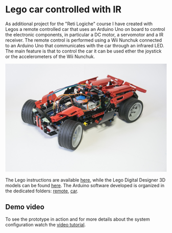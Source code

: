 # Lego car controlled with IR
As additional project for the "Reti Logiche" course I have created with Legos a remote controlled car that uses an Arduino Uno on board to control the electronic components, in particular a DC motor, a servomotor and a IR receiver. The remote control is performed using a Wii Nunchuk connected to an Arduino Uno that communicates with the car through an infrared LED. The main feature is that to control the car it can be used ether the joystick or the accelerometers of the Wii Nunchuk. 

![Lego car](./image.jpg)

The Lego instructions are available [here](./LDD_files/Instructions), while the Lego Digital Designer 3D models can be found [here](./LDD_files/Models). The Arduino software developed is organized in the dedicated folders: [remote](./IRremote), [car](/IRlegocar).

## Demo video

To see the prototype in action and for more details about the system configuration watch the [video tutorial](https://youtu.be/qfQm9lA7alI).
